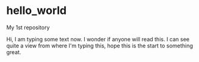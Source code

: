 # hello_world
My 1st repository

Hi, I am typing some text now. I wonder if anyone will read this. I can see quite a view from where I'm typing this, hope this is the start to something great.
